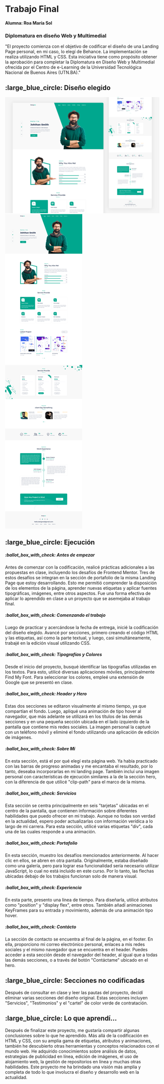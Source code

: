 <h1>Trabajo Final</h1>
<h4>Alumna: Roa María Sol</h4>
<h3>Diplomatura en diseño Web y Multimedial</h3>


"El proyecto comienza con el objetivo de codificar el diseño de una Landing Page personal, en mi caso, lo elegí de Behance. La implementación se realiza utilizando HTML y CSS. Esta iniciativa tiene como propósito obtener la aprobación para completar la Diplomatura en Diseño Web y Multimedial ofrecida por el Centro de e-Learning de la Universidad Tecnológica Nacional de Buenos Aires (UTN.BA)."


<h2>:large_blue_circle: Diseño elegido</h2>
<img src="imagenes-readme/LP-2.png">
<img src="imagenes-readme/LP-1.png">

  <h2>:large_blue_circle: Ejecución</h2>

<h5>:ballot_box_with_check: Antes de empezar</h5>
Antes de comenzar con la codificación, realicé prácticas adicionales a las propuestas en clase, incluyendo los desafíos de Frontend Mentor. Tres de estos desafíos se integran en la sección de portafolio de la misma Landing Page que estoy desarrollando. Esto me permitió comprender la disposición de los elementos de la página, aprender nuevas etiquetas y aplicar fuentes tipográficas, imágenes, entre otros aspectos. Fue una forma efectiva de aplicar lo aprendido en clase a un proyecto que se asemejaba al trabajo final. 

<h5>:ballot_box_with_check: Comenzando el trabajo</h5>
Luego de practicar y acercándose la fecha de entrega, inicié la codificación del diseño elegido. Avancé por secciones, primero creando el código HTML y las etiquetas, así como la parte textual, y luego, casi simultáneamente, trabajé en la edición visual utilizando CSS. 

<h5>:ballot_box_with_check: Tipografías y Colores</h5>
Desde el inicio del proyecto, busqué identificar las tipografías utilizadas en los textos. Para esto, utilicé diversas aplicaciones móviles, principalmente Find My Font. Para seleccionar los colores, empleé una extensión de Google que se presentó en clase. 

<h5>:ballot_box_with_check: Header y Hero</h5>
 Estas dos secciones se editaron visualmente al mismo tiempo, ya que compartían el fondo. Luego, apliqué una animación de tipo hover al navegador, que más adelante se utilizará en los títulos de las demás secciones y en una pequeña sección ubicada en el lado izquierdo de la pantalla que contiene mis redes sociales. La imagen personal la capturé con un teléfono móvil y eliminé el fondo utilizando una aplicación de edición de imágenes.

<h5>:ballot_box_with_check: Sobre Mi</h5>
 En esta sección, está el por qué elegí esta página web. Ya había practicado con las barras de progreso animadas y me encantaba el resultado, por lo tanto, deseaba incorporarlas en mi landing page. También incluí una imagen personal con características de ejecución similares a la de la sección hero, con la diferencia de que utilicé "clip-path" para el marco de la misma. 


<h5>:ballot_box_with_check: Servicios</h5>
Esta sección se centra principalmente en seis "tarjetas" ubicadas en el centro de la pantalla, que contienen información sobre diferentes habilidades que puedo ofrecer en mi trabajo. Aunque no todas son verdad en la actualidad, espero poder actualizarlas con información verídica a lo largo de mi carrera. Para esta sección, utilicé varias etiquetas "div", cada una de las cuales responde a una animación.

<h5>:ballot_box_with_check: Portafolio</h5>
En esta sección, muestro los desafíos mencionados anteriormente. Al hacer clic en ellos, se abren en otra pantalla. Originalmente, estaba diseñado como una galería, pero para lograr esa funcionalidad sería necesario utilizar JavaScript, lo cual no está incluido en este curso. Por lo tanto, las flechas ubicadas debajo de los trabajos funcionan solo de manera visual.

<h5>:ballot_box_with_check: Experiencia</h5>
En esta parte, presento una línea de tiempo. Para diseñarla, utilicé atributos como "position" y "display flex", entre otros. También añadí animaciones KeyFrames para su entrada y movimiento, además de una animación tipo hover.

<h5>:ballot_box_with_check: Contácto</h5>
La sección de contacto se encuentra al final de la página, en el footer. En ella, proporciono mi correo electrónico personal, enlaces a mis redes sociales y el mismo navegador que se encuentra en el header. Puedes acceder a esta sección desde el navegador del header, al igual que a todas las demás secciones, o a través del botón "Contáctame" ubicado en el hero.

<h2>:large_blue_circle: Secciones no codificadas</h2>
Después de consultar en clase y leer las pautas del proyecto, decidí eliminar varias secciones del diseño original. Estas secciones incluyen "Servicios", "Testimonios" y el "cartel" de color verde de contratación.

<h2>:large_blue_circle: Lo que aprendí...</h2>
Después de finalizar este proyecto, me gustaría compartir algunas conclusiones sobre lo que he aprendido. Más allá de la codificación en HTML y CSS, con su amplia gama de etiquetas, atributos y animaciones, también he descubierto otras herramientas y conceptos relacionados con el mundo web. He adquirido conocimientos sobre análisis de datos, estrategias de publicidad en línea, edición de imágenes, el uso de alojamiento web, la gestión de repositorios en línea y muchas otras habilidades. Este proyecto me ha brindado una visión más amplia y completa de todo lo que involucra el diseño y desarrollo web en la actualidad.

